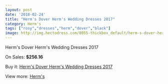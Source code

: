 ```yaml
---
layout: post
date: '2018-02-24'
title: "Herm's Dover Herm's Wedding Dresses 2017"
category: Herm's
tags: ["rosy","dresses","herm","dover","black"]
image: http://img.hectodress.com/8055-thickbox_default/herm-s-dover-herm-s-wedding-dresses-2013.jpg
---
```

Herm's Dover Herm's Wedding Dresses 2017

On Sales: **$256.16**
<a href="https://www.hectodress.com/herm-s/4057-herm-s-dover-herm-s-wedding-dresses-2013.html"><amp-img layout="responsive" width="600" height="600" src="//img.hectodress.com/8055-thickbox_default/herm-s-dover-herm-s-wedding-dresses-2013.jpg" alt="Herm's Dover Herm's Wedding Dresses 2017 0" /></a>

Buy it: [Herm's Dover Herm's Wedding Dresses 2017](https://www.hectodress.com/herm-s/4057-herm-s-dover-herm-s-wedding-dresses-2013.html "Herm's Dover Herm's Wedding Dresses 2017")

View more: [Herm's](https://www.hectodress.com/71-herm-s "Herm's")